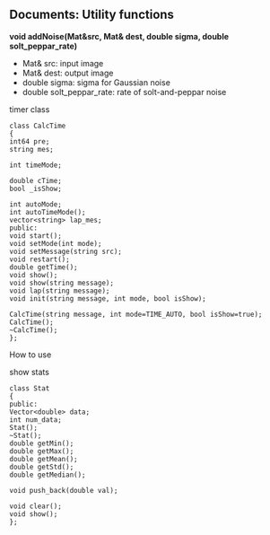 Documents: Utility functions  
----------------------------

**void addNoise(Mat&src, Mat& dest, double sigma, double solt_peppar_rate)**
* Mat& src: input image  
* Mat& dest: output image  
* double sigma: sigma for Gaussian noise  
* double solt_peppar_rate: rate of solt-and-peppar noise  


timer class  

    class CalcTime
    {
	int64 pre;
	string mes;

	int timeMode;

	double cTime;
	bool _isShow;

	int autoMode;
	int autoTimeMode();
	vector<string> lap_mes;
    public:
	void start();
	void setMode(int mode);
	void setMessage(string src);
	void restart();
	double getTime();
	void show();
	void show(string message);
	void lap(string message);
	void init(string message, int mode, bool isShow);

	CalcTime(string message, int mode=TIME_AUTO, bool isShow=true);
	CalcTime();
	~CalcTime();
    };

How to use  


show stats 

    class Stat 
    {
    public:
	Vector<double> data;
	int num_data;
	Stat();
	~Stat();
	double getMin();
	double getMax();
	double getMean();
	double getStd();
	double getMedian();

	void push_back(double val);

	void clear();
	void show();
    };
